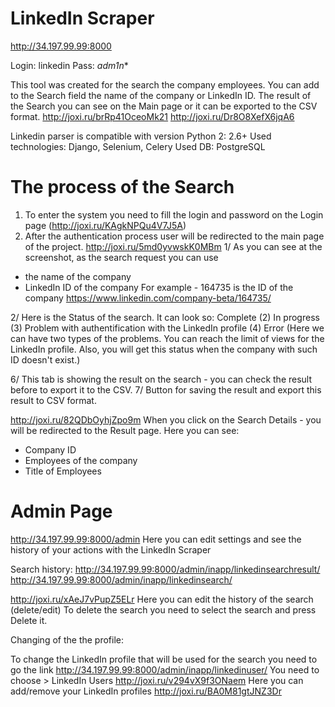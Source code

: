 # **LinkedIn Scraper** #
http://34.197.99.99:8000

Login: linkedin
Pass: _adm1n_*

This tool was created for the search the company employees. You can add to the Search field the name of the company or LinkedIn ID. The result of the Search you can see on the Main page or it can be exported to the CSV format.
http://joxi.ru/brRp41OceoMk21
http://joxi.ru/Dr8O8XefX6jqA6



Linkedin parser is compatible with version Python 2: 2.6+
Used technologies: Django, Selenium, Celery
Used DB: PostgreSQL




# **The process of the Search** #
1. To enter the system you need to fill the login and password on the Login page 
(http://joxi.ru/KAgkNPQu4V7J5A)
2. After the authentication process user will be redirected to the main page of the project.
 http://joxi.ru/5md0yvwskK0MBm
 1/  As you can see at the screenshot, as the search request you can use 
  - the name of the company
  - LinkedIn ID of the company 
For example - 164735 is the ID of the company
https://www.linkedin.com/company-beta/164735/
 
   2/ Here is the Status of the search. It can look so:
      Complete (2)
      In progress (3)
      Problem with authentification with the LinkedIn profile (4)
      Error (Here we can have two types of the problems. You can reach the limit of      views for the LinkedIn profile. Also, you will get this status when the company with such ID doesn't exist.)

6/ This tab is showing the result on the search - you can check the result before to export it to the CSV.
7/ Button for saving the result and export this result to CSV format.

http://joxi.ru/82QDbOyhjZpo9m
When you click on the Search Details - you will be redirected to the Result page.
Here you can see:
- Company ID
- Employees of the company
- Title of Employees





# **Admin Page** #
http://34.197.99.99:8000/admin
Here you can edit settings and see the history of your actions with the LinkedIn Scraper

Search history:
http://34.197.99.99:8000/admin/inapp/linkedinsearchresult/
http://34.197.99.99:8000/admin/inapp/linkedinsearch/

http://joxi.ru/xAeJ7vPupZ5ELr
Here you can edit the history of the search (delete/edit)
To delete the search you need to select the search and press Delete it.

Changing of the the profile:

To change the LinkedIn profile that will be used for the search you need to go the link
http://34.197.99.99:8000/admin/inapp/linkedinuser/
You need to choose  > LinkedIn Users
http://joxi.ru/v294vX9f3ONaem
Here you can add/remove your LinkedIn profiles 
http://joxi.ru/BA0M81gtJNZ3Dr